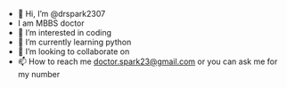 - 👋 Hi, I’m @drspark2307
- I am MBBS doctor 
- 👀 I’m interested in coding 
- 🌱 I’m currently learning python 
- 💞️ I’m looking to collaborate on 
- 📫 How to reach me doctor.spark23@gmail.com
or you can ask me for my number 
<!---
drspark2307/drspark2307 is a ✨ special ✨ repository because its `README.md` (this file) appears on your GitHub profile.
You can click the Preview link to take a look at your changes.
--->
